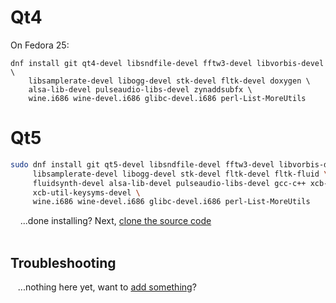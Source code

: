 # Qt4
On Fedora 25:
```
dnf install git qt4-devel libsndfile-devel fftw3-devel libvorbis-devel \
    libsamplerate-devel libogg-devel stk-devel fltk-devel doxygen \
    alsa-lib-devel pulseaudio-libs-devel zynaddsubfx \
    wine.i686 wine-devel.i686 glibc-devel.i686 perl-List-MoreUtils

```

# Qt5
```bash
sudo dnf install git qt5-devel libsndfile-devel fftw3-devel libvorbis-devel \
     libsamplerate-devel libogg-devel stk-devel fltk-devel fltk-fluid \
     fluidsynth-devel alsa-lib-devel pulseaudio-libs-devel gcc-c++ xcb-util-devel \
     xcb-util-keysyms-devel \
     wine.i686 wine-devel.i686 glibc-devel.i686 perl-List-MoreUtils
```

&nbsp;&nbsp;&nbsp;&nbsp;...done installing?  Next, [clone the source code](Compiling#clone-source-code)
<br><!-- End Section--><br>

## Troubleshooting
&nbsp;&nbsp;&nbsp;...nothing here yet, want to [add something](dependencies-fedora/_edit)?